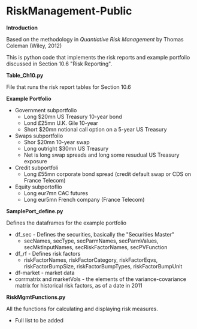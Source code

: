 # RiskManagement-Public

**Introduction**

Based on the methodology in _Quantiative Risk Management_ by Thomas Coleman (Wiley, 2012)

This is python code that implements the risk reports and example portfolio discussed in Section 10.6 "Risk Reporting".

**Table_Ch10.py**

File that runs the risk report tables for Section 10.6


**Example Portfolio**
+ Government subportfolio
  + Long $20mn US Treasury 10-year bond
  + Lond £25mn U.K. Gile 10-year
  + Short $20mn notional call option on a 5-year US Treasury
+ Swaps subportfolio
  + Shor $20mn 10-year swap
  + Long outright $30mn US Treasury 
  + Net is long swap spreads and long some resudual US Treasury exposure
+ Credit subportfoli
  + Long £55mn corporate bond spread (credit default swap or CDS on France Telecom)
+ Equity subportoflio
  + Long eur7mn CAC futures
  + Long eur5mn French company (France Telecom)


**SamplePort_define.py**

Defines the dataframes for the example portfolio
+ df_sec - Defines the securities, basically the "Securities Master"
  + secNames, secType, secParmNames, secParmValues, secMktInputNames, secRiskFactorNames, secPVFunction
+ df_rf - Defines risk factors
  + riskFactorNames, riskFactorCategory, riskFactorEqvs, riskFactorBumpSize, riskFactorBumpTypes, riskFactorBumpUnit
+ df-market - market data
+ corrmatrix and marketVols - the elements of the variance-covariance matrix for historical risk factors, as of a date in 2011

**RiskMgmtFunctions.py**

All the functions for calculating and displaying risk measures. 
+ Full list to be added
